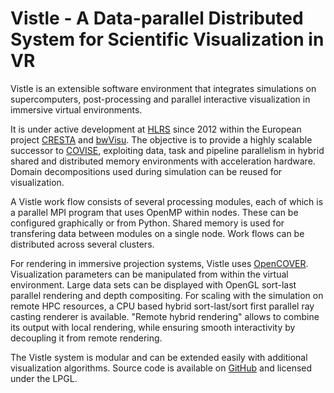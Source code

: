 # Vistle - A Data-parallel Distributed System for Scientific Visualization in VR

Vistle is an extensible software environment that integrates simulations on supercomputers,
post-processing and parallel interactive visualization in immersive virtual environments.

It is under active development at [HLRS](https://www.hlrs.de "HLRS Web Page") since 2012
within the European project [CRESTA](https://cresta-project.eu) and
[bwVisu](http://bwvisu.de). The objective is to provide a highly scalable successor to
[COVISE](https://www.hlrs.de/covise), exploiting data, task and pipeline parallelism in hybrid shared and distributed memory
environments with acceleration hardware. Domain decompositions used during simulation can be reused for visualization.


A Vistle work flow consists of several processing modules, each of which is a parallel
MPI program that uses OpenMP within nodes.
These can be configured graphically or from Python.
Shared memory is used for transfering data between modules on a single node.
Work flows can be distributed across several clusters.

For rendering in immersive projection systems, Vistle uses [OpenCOVER](https://www.hlrs.de/opencover).
Visualization parameters can be manipulated from within the virtual environment. Large data sets can be displayed with OpenGL sort-last parallel rendering and depth compositing. For scaling with the simulation on remote HPC resources, a CPU based hybrid sort-last/sort first parallel ray casting renderer is available. "Remote hybrid rendering" allows to combine its output with local rendering, while ensuring smooth interactivity by decoupling it from remote rendering.

The Vistle system is modular and can be extended easily with additional visualization algorithms.
Source code is available on [GitHub](https://github.com/vistle/vistle "Vistle Repository at GitHub") and licensed under the LPGL.
